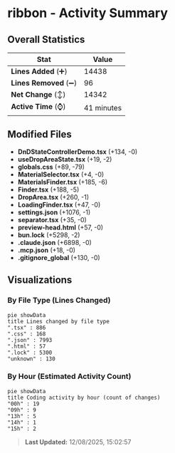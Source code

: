 # ribbon - Activity Summary 

## Overall Statistics

| Stat                   | Value                                                             |
| ---------------------- | ----------------------------------------------------------------- |
| **Lines Added** (➕)   | 14438                                          |
| **Lines Removed** (➖) | 96                                        |
| **Net Change** (↕)    | 14342                |
| **Active Time** (⌚)   | 41 minutes |


## Modified Files
- **DnDStateControllerDemo.tsx** (+134, -0)
- **useDropAreaState.tsx** (+19, -2)
- **globals.css** (+89, -79)
- **MaterialSelector.tsx** (+4, -0)
- **MaterialsFinder.tsx** (+185, -6)
- **Finder.tsx** (+188, -5)
- **DropArea.tsx** (+260, -1)
- **LoadingFinder.tsx** (+47, -0)
- **settings.json** (+1076, -1)
- **separator.tsx** (+35, -0)
- **preview-head.html** (+57, -0)
- **bun.lock** (+5298, -2)
- **.claude.json** (+6898, -0)
- **.mcp.json** (+18, -0)
- **.gitignore_global** (+130, -0)

## Visualizations

### By File Type (Lines Changed)

```mermaid
pie showData
title Lines changed by file type
".tsx" : 886
".css" : 168
".json" : 7993
".html" : 57
".lock" : 5300
"unknown" : 130
```

### By Hour (Estimated Activity Count)

```mermaid
pie showData
title Coding activity by hour (count of changes)
"00h" : 19
"09h" : 9
"13h" : 5
"14h" : 1
"15h" : 2
```


> **Last Updated:** 12/08/2025, 15:02:57